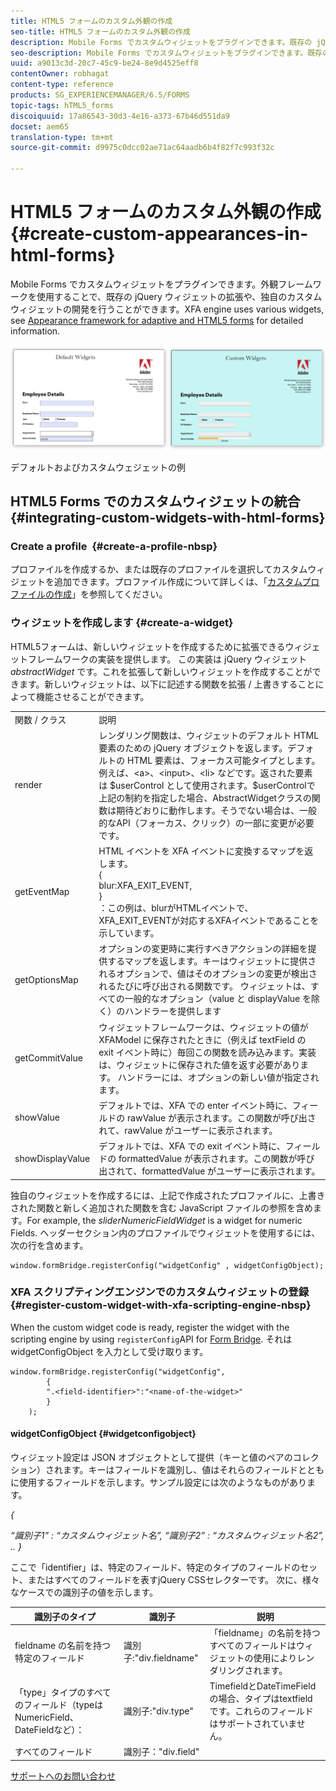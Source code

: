 ```yaml
---
title: HTML5 フォームのカスタム外観の作成
seo-title: HTML5 フォームのカスタム外観の作成
description: Mobile Forms でカスタムウィジェットをプラグインできます。既存の jQuery ウィジェットを拡張するか、独自のカスタムウィジェットを開発できます。
seo-description: Mobile Forms でカスタムウィジェットをプラグインできます。既存の jQuery ウィジェットを拡張するか、独自のカスタムウィジェットを開発できます。
uuid: a9013c3d-20c7-45c9-be24-8e9d4525eff8
contentOwner: robhagat
content-type: reference
products: SG_EXPERIENCEMANAGER/6.5/FORMS
topic-tags: hTML5_forms
discoiquuid: 17a86543-30d3-4e16-a373-67b46d551da9
docset: aem65
translation-type: tm+mt
source-git-commit: d9975c0dcc02ae71ac64aadb6b4f82f7c993f32c

---
```



# HTML5 フォームのカスタム外観の作成{#create-custom-appearances-in-html-forms}

Mobile Forms でカスタムウィジェットをプラグインできます。外観フレームワークを使用することで、既存の jQuery ウィジェットの拡張や、独自のカスタムウィジェットの開発を行うことができます。XFA engine uses various widgets, see [Appearance framework for adaptive and HTML5 forms](/help/forms/using/introduction-widgets.md) for detailed information.

![デフォルトおよびカスタムウェジェットの例](assets/custom-widgets.jpg)

デフォルトおよびカスタムウェジェットの例

## HTML5 Forms でのカスタムウィジェットの統合 {#integrating-custom-widgets-with-html-forms}

### Create a profile  {#create-a-profile-nbsp}

プロファイルを作成するか、または既存のプロファイルを選択してカスタムウィジェットを追加できます。プロファイル作成について詳しくは、「[カスタムプロファイルの作成](/help/forms/using/custom-profile.md)」を参照してください。

### ウィジェットを作成します {#create-a-widget}

HTML5フォームは、新しいウィジェットを作成するために拡張できるウィジェットフレームワークの実装を提供します。 この実装は jQuery ウィジェット *abstractWidget* です。これを拡張して新しいウィジェットを作成することができます。新しいウィジェットは、以下に記述する関数を拡張 / 上書きすることによって機能させることができます。

<table>
 <tbody>
  <tr>
   <td>関数 / クラス</td>
   <td>説明</td>
  </tr>
  <tr>
   <td>render</td>
   <td>レンダリング関数は、ウィジェットのデフォルト HTML 要素のための jQuery オブジェクトを返します。デフォルトの HTML 要素は、フォーカス可能タイプとします。例えば、&lt;a&gt;、&lt;input&gt;、&lt;li&gt; などです。返された要素は $userControl として使用されます。$userControlで上記の制約を指定した場合、AbstractWidgetクラスの関数は期待どおりに動作します。そうでない場合は、一般的なAPI（フォーカス、クリック）の一部に変更が必要です。 </td>
  </tr>
  <tr>
   <td>getEventMap</td>
   <td>HTML イベントを XFA イベントに変換するマップを返します。<br /> {<br /> blur:XFA_EXIT_EVENT,<br /> }<br /> ：この例は、blurがHTMLイベントで、XFA_EXIT_EVENTが対応するXFAイベントであることを示しています。 </td>
  </tr>
  <tr>
   <td>getOptionsMap</td>
   <td>オプションの変更時に実行すべきアクションの詳細を提供するマップを返します。キーはウィジェットに提供されるオプションで、値はそのオプションの変更が検出されるたびに呼び出される関数です。 ウィジェットは、すべての一般的なオプション（value と displayValue を除く）のハンドラーを提供します</td>
  </tr>
  <tr>
   <td>getCommitValue</td>
   <td>ウィジェットフレームワークは、ウィジェットの値が XFAModel に保存されたときに（例えば textField の exit イベント時に）毎回この関数を読み込みます。実装は、ウィジェットに保存された値を返す必要があります。 ハンドラーには、オプションの新しい値が指定されます。</td>
  </tr>
  <tr>
   <td>showValue</td>
   <td>デフォルトでは、XFA での enter イベント時に、フィールドの rawValue が表示されます。この関数が呼び出されて、rawValue がユーザーに表示されます。 </td>
  </tr>
  <tr>
   <td>showDisplayValue</td>
   <td>デフォルトでは、XFA での exit イベント時に、フィールドの formattedValue が表示されます。この関数が呼び出されて、formattedValue がユーザーに表示されます。 </td>
  </tr>
 </tbody>
</table>

独自のウィジェットを作成するには、上記で作成されたプロファイルに、上書きされた関数と新しく追加された関数を含む JavaScript ファイルの参照を含めます。For example, the *sliderNumericFieldWidget* is a widget for numeric Fields. ヘッダーセクション内のプロファイルでウィジェットを使用するには、次の行を含めます。

```
window.formBridge.registerConfig("widgetConfig" , widgetConfigObject);
```

### XFA スクリプティングエンジンでのカスタムウィジェットの登録 {#register-custom-widget-with-xfa-scripting-engine-nbsp}

When the custom widget code is ready, register the widget with the scripting engine by using `registerConfig`API for [Form Bridge](/help/forms/using/form-bridge-apis.md). それは widgetConfigObject を入力として受け取ります。

```
window.formBridge.registerConfig("widgetConfig",
        {
        ".<field-identifier>":"<name-of-the-widget>"
        }
    );
```

#### widgetConfigObject {#widgetconfigobject}

ウィジェット設定は JSON オブジェクトとして提供（キーと値のペアのコレクション）されます。キーはフィールドを識別し、値はそれらのフィールドとともに使用するフィールドを示します。サンプル設定には次のようなものがあります。

*{*

*“識別子1” : “カスタムウィジェット名”,
“識別子2” : “カスタムウィジェット名2”,
..
}*

ここで「identifier」は、特定のフィールド、特定のタイプのフィールドのセット、またはすべてのフィールドを表すjQuery CSSセレクターです。 次に、様々なケースでの識別子の値を示します。

| 識別子のタイプ | 識別子 | 説明 |
|---|---|---|
| fieldname の名前を持つ特定のフィールド | 識別子:&quot;div.fieldname&quot; | 「fieldname」の名前を持つすべてのフィールドはウィジェットの使用によりレンダリングされます。 |
| 「type」タイプのすべてのフィールド（typeはNumericField、DateFieldなど）： | 識別子:&quot;div.type&quot; | TimefieldとDateTimeFieldの場合、タイプはtextfieldです。これらのフィールドはサポートされていません。 |
| すべてのフィールド | 識別子：&quot;div.field&quot; |  |

[サポートへのお問い合わせ](https://www.adobe.com/account/sign-in.supportportal.html)
